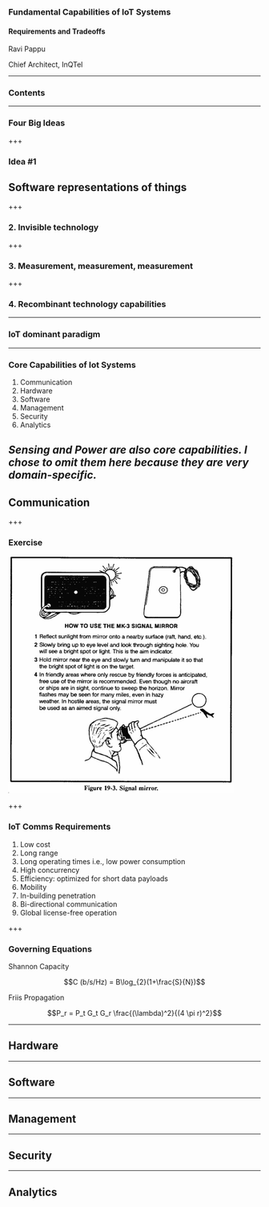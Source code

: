 ### Fundamental Capabilities of IoT Systems
#### Requirements and Tradeoffs

Ravi Pappu

Chief Architect, InQTel


---
### Contents



---
### Four Big Ideas

+++
### Idea #1

## Software representations of things


+++
### 2. Invisible technology



+++
### 3. Measurement, measurement, measurement



+++
### 4. Recombinant technology capabilities



---
### IoT dominant paradigm




---
### Core Capabilities of Iot Systems

1. Communication
2. Hardware
3. Software
5. Management
6. Security
6. Analytics

_Sensing and Power are also core capabilities. I chose to omit them here because they are very domain-specific._
--- 
## Communication

+++
### Exercise

![signaling-mirror](assets/signalling-mirror.jpg)

+++ 
### IoT Comms Requirements
1. Low cost
2. Long range 
3. Long operating times i.e., low power consumption
4. High concurrency
5. Efficiency: optimized for short data payloads
6. Mobility
7. In-building penetration
8. Bi-directional communication
9. Global license-free operation

+++
### Governing Equations
Shannon Capacity 

$$C (b/s/Hz) = B\log_{2}(1+\frac{S}{N})$$

Friis Propagation 

$$P_r = P_t G_t G_r \frac{(\lambda)^2}{(4 \pi r)^2}$$ 


---
## Hardware




---
## Software



---
## Management



---
## Security





---
## Analytics







